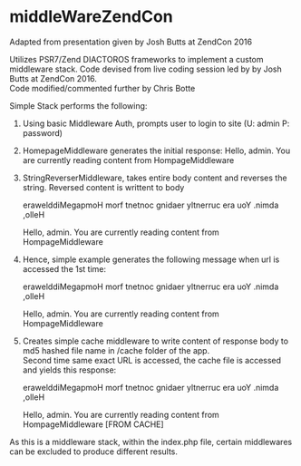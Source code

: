 # middleWareZendCon
Adapted from presentation given by Josh Butts at ZendCon 2016

Utilizes PSR7/Zend DIACTOROS frameworks to implement a custom middleware stack.
Code devised from live coding session led by by Josh Butts at ZendCon 2016.  
Code modified/commented further by Chris Botte

Simple Stack performs the following:

1. Using basic Middleware Auth, prompts user to login to site (U: admin P: password)

2. HomepageMiddleware generates the initial response: 
    Hello, admin. You are currently reading content from HompageMiddleware

3. StringReverserMiddleware, takes entire body content and reverses the string.  Reversed content is writtent to body

    erawelddiMegapmoH morf tnetnoc gnidaer yltnerruc era uoY .nimda ,olleH
    
    Hello, admin. You are currently reading content from HompageMiddleware
    
4. Hence, simple example generates the following message when url is accessed the 1st time:

    erawelddiMegapmoH morf tnetnoc gnidaer yltnerruc era uoY .nimda ,olleH

    Hello, admin. You are currently reading content from HompageMiddleware
    
5. Creates simple cache middleware to write content of response body to md5 hashed file name in /cache folder of the app.  
    Second time same exact URL is accessed, the cache file is accessed and yields this response:

    erawelddiMegapmoH morf tnetnoc gnidaer yltnerruc era uoY .nimda ,olleH
    
    Hello, admin. You are currently reading content from HompageMiddleware [FROM CACHE]
 
As this is a middleware stack, within the index.php file, certain middlewares can be excluded to produce different results.
